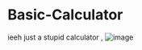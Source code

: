 # Basic-Calculator
ieeh just a stupid calculator , 
![image](https://user-images.githubusercontent.com/91389593/232882284-1521f605-a84f-431d-83a5-69b198ca2a33.png)
